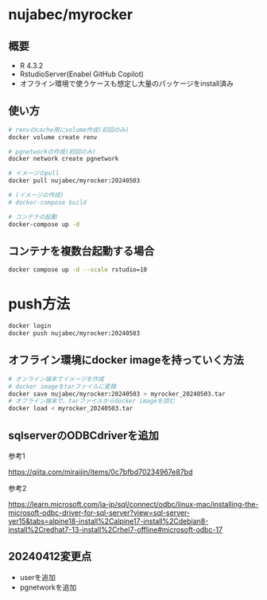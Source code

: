 # nujabec/myrocker

## 概要

- R 4.3.2
- RstudioServer(Enabel GitHub Copilot)
- オフライン環境で使うケースも想定し大量のパッケージをinstall済み

## 使い方

```bash
# renvのcache用にvolume作成(初回のみ)
docker volume create renv

# pgnetworkの作成(初回のみ)
docker network create pgnetwork

# イメージのpull
docker pull nujabec/myrocker:20240503

# (イメージの作成)
# docker-compose build 

# コンテナの起動
docker-compose up -d
```

## コンテナを複数台起動する場合

```bash
docker compose up -d --scale rstudio=10
```
 
# push方法

```bash
docker login
docker push nujabec/myrocker:20240503
```

## オフライン環境にdocker imageを持っていく方法

```bash
# オンライン端末でイメージを作成
# docker imageをtarファイルに変換
docker save nujabec/myrocker:20240503 > myrocker_20240503.tar
# オフライン端末で、tarファイルからdocker imageを読む
docker load < myrocker_20240503.tar
```
## sqlserverのODBCdriverを追加

参考1

https://qiita.com/miraijin/items/0c7bfbd70234967e87bd

参考2

https://learn.microsoft.com/ja-jp/sql/connect/odbc/linux-mac/installing-the-microsoft-odbc-driver-for-sql-server?view=sql-server-ver15&tabs=alpine18-install%2Calpine17-install%2Cdebian8-install%2Credhat7-13-install%2Crhel7-offline#microsoft-odbc-17

## 20240412変更点

- userを追加
- pgnetworkを追加
